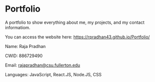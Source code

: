 # Portfolio
A portfolio to show everything about me, my projects, and my contact informatiom.

You can access the website here: https://rpradhan43.github.io/Portfolio/

Name: Raja Pradhan

CWID: 886729490

Email: rajapradhan@csu.fullerton.edu

Languages: JavaScript, React.JS, Node.JS, CSS

